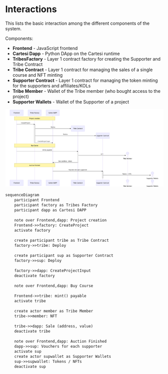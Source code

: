 # Interactions

This lists the basic interaction among the different components of the system.

Components:

- **Frontend** - JavaScript frontend
- **Cartesi Dapp** - Python DApp on the Cartesi runtime
- **TribesFactory** - Layer 1 contract factory for creating the Supporter and Tribe Contract
- **Tribe Contract** - Layer 1 contract for managing the sales of a single course and NFT minting
- **Supporter Contract** - Layer 1 contract for managing the token minting for the supporters and affiliates/KOLs
- **Tribe Member** - Wallet of the Tribe member (who bought access to the project)
- **Supporter Wallets** - Wallet of the Supporter of a project

![Interactions](interactions.png)

```mermaid
sequenceDiagram
    participant Frontend
    participant factory as Tribes Factory
    participant dapp as Cartesi DAPP

    note over Frontend,dapp: Project creation
    Frontend->>factory: CreateProject
    activate factory

    create participant tribe as Tribe Contract
    factory->>tribe: Deploy

    create participant sup as Supporter Contract
    factory->>sup: Deploy

    factory->>dapp: CreateProjectInput
    deactivate factory

    note over Frontend,dapp: Buy Course

    Frontend->>tribe: mint() payable
    activate tribe

    create actor member as Tribe Member
    tribe->>member: NFT

    tribe->>dapp: Sale (address, value)
    deactivate tribe

    note over Frontend,dapp: Auction Finished
    dapp->>sup: Vouchers for each supporter
    activate sup
    create actor supwallet as Supporter Wallets
    sup->>supwallet: Tokens / NFTs
    deactivate sup
```
